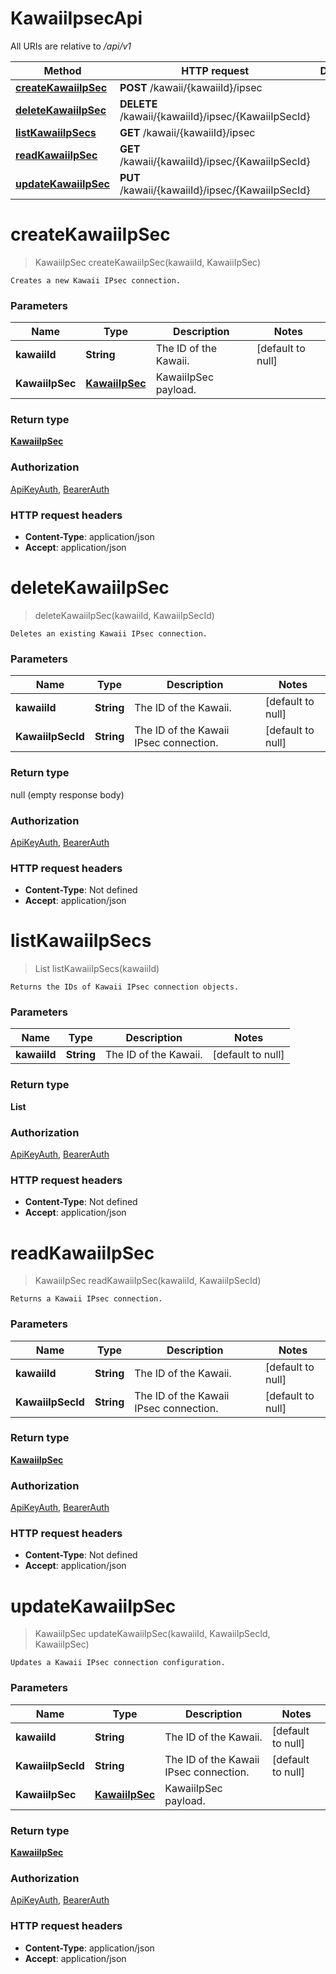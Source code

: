 # KawaiiIpsecApi

All URIs are relative to */api/v1*

| Method | HTTP request | Description |
|------------- | ------------- | -------------|
| [**createKawaiiIpSec**](KawaiiIpsecApi.md#createKawaiiIpSec) | **POST** /kawaii/{kawaiiId}/ipsec |  |
| [**deleteKawaiiIpSec**](KawaiiIpsecApi.md#deleteKawaiiIpSec) | **DELETE** /kawaii/{kawaiiId}/ipsec/{KawaiiIpSecId} |  |
| [**listKawaiiIpSecs**](KawaiiIpsecApi.md#listKawaiiIpSecs) | **GET** /kawaii/{kawaiiId}/ipsec |  |
| [**readKawaiiIpSec**](KawaiiIpsecApi.md#readKawaiiIpSec) | **GET** /kawaii/{kawaiiId}/ipsec/{KawaiiIpSecId} |  |
| [**updateKawaiiIpSec**](KawaiiIpsecApi.md#updateKawaiiIpSec) | **PUT** /kawaii/{kawaiiId}/ipsec/{KawaiiIpSecId} |  |


<a name="createKawaiiIpSec"></a>
# **createKawaiiIpSec**
> KawaiiIpSec createKawaiiIpSec(kawaiiId, KawaiiIpSec)



    Creates a new Kawaii IPsec connection.

### Parameters

|Name | Type | Description  | Notes |
|------------- | ------------- | ------------- | -------------|
| **kawaiiId** | **String**| The ID of the Kawaii. | [default to null] |
| **KawaiiIpSec** | [**KawaiiIpSec**](../Models/KawaiiIpSec.md)| KawaiiIpSec payload. | |

### Return type

[**KawaiiIpSec**](../Models/KawaiiIpSec.md)

### Authorization

[ApiKeyAuth](../README.md#ApiKeyAuth), [BearerAuth](../README.md#BearerAuth)

### HTTP request headers

- **Content-Type**: application/json
- **Accept**: application/json

<a name="deleteKawaiiIpSec"></a>
# **deleteKawaiiIpSec**
> deleteKawaiiIpSec(kawaiiId, KawaiiIpSecId)



    Deletes an existing Kawaii IPsec connection.

### Parameters

|Name | Type | Description  | Notes |
|------------- | ------------- | ------------- | -------------|
| **kawaiiId** | **String**| The ID of the Kawaii. | [default to null] |
| **KawaiiIpSecId** | **String**| The ID of the Kawaii IPsec connection. | [default to null] |

### Return type

null (empty response body)

### Authorization

[ApiKeyAuth](../README.md#ApiKeyAuth), [BearerAuth](../README.md#BearerAuth)

### HTTP request headers

- **Content-Type**: Not defined
- **Accept**: application/json

<a name="listKawaiiIpSecs"></a>
# **listKawaiiIpSecs**
> List listKawaiiIpSecs(kawaiiId)



    Returns the IDs of Kawaii IPsec connection objects.

### Parameters

|Name | Type | Description  | Notes |
|------------- | ------------- | ------------- | -------------|
| **kawaiiId** | **String**| The ID of the Kawaii. | [default to null] |

### Return type

**List**

### Authorization

[ApiKeyAuth](../README.md#ApiKeyAuth), [BearerAuth](../README.md#BearerAuth)

### HTTP request headers

- **Content-Type**: Not defined
- **Accept**: application/json

<a name="readKawaiiIpSec"></a>
# **readKawaiiIpSec**
> KawaiiIpSec readKawaiiIpSec(kawaiiId, KawaiiIpSecId)



    Returns a Kawaii IPsec connection.

### Parameters

|Name | Type | Description  | Notes |
|------------- | ------------- | ------------- | -------------|
| **kawaiiId** | **String**| The ID of the Kawaii. | [default to null] |
| **KawaiiIpSecId** | **String**| The ID of the Kawaii IPsec connection. | [default to null] |

### Return type

[**KawaiiIpSec**](../Models/KawaiiIpSec.md)

### Authorization

[ApiKeyAuth](../README.md#ApiKeyAuth), [BearerAuth](../README.md#BearerAuth)

### HTTP request headers

- **Content-Type**: Not defined
- **Accept**: application/json

<a name="updateKawaiiIpSec"></a>
# **updateKawaiiIpSec**
> KawaiiIpSec updateKawaiiIpSec(kawaiiId, KawaiiIpSecId, KawaiiIpSec)



    Updates a Kawaii IPsec connection configuration.

### Parameters

|Name | Type | Description  | Notes |
|------------- | ------------- | ------------- | -------------|
| **kawaiiId** | **String**| The ID of the Kawaii. | [default to null] |
| **KawaiiIpSecId** | **String**| The ID of the Kawaii IPsec connection. | [default to null] |
| **KawaiiIpSec** | [**KawaiiIpSec**](../Models/KawaiiIpSec.md)| KawaiiIpSec payload. | |

### Return type

[**KawaiiIpSec**](../Models/KawaiiIpSec.md)

### Authorization

[ApiKeyAuth](../README.md#ApiKeyAuth), [BearerAuth](../README.md#BearerAuth)

### HTTP request headers

- **Content-Type**: application/json
- **Accept**: application/json

